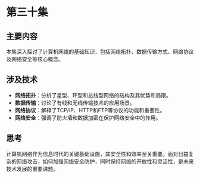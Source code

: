 # 第三十集

## 主要内容

本集深入探讨了计算机网络的基础知识，包括网络拓扑、数据传输方式、网络协议及网络安全等核心概念。

## 涉及技术

- **网络拓扑**：分析了星型、环型和总线型网络的结构及其优势和局限。
- **数据传输**：讨论了有线和无线传输技术的应用场景。
- **网络协议**：解释了TCP/IP、HTTP和FTP等协议的功能和重要性。
- **网络安全**：强调了防火墙和数据加密在保护网络安全中的作用。

## 思考

计算机网络作为信息时代的关键基础设施，其安全性和效率至关重要。面对日益复杂的网络攻击，如何加强网络安全防护，同时保持网络的开放性和灵活性，是未来技术发展的重要课题。

